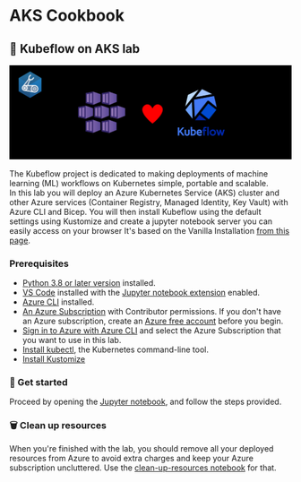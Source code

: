 # AKS Cookbook

## 🧪 Kubeflow on AKS lab

![visual](visual.png)

The Kubeflow project is dedicated to making deployments of machine learning (ML) workflows on Kubernetes simple, portable and scalable.  
In this lab you will deploy an Azure Kubernetes Service (AKS) cluster and other Azure services (Container Registry, Managed Identity, Key Vault) with Azure CLI and Bicep. You will then install Kubeflow using the default settings using Kustomize and create a jupyter notebook server you can easily access on your browser
It's based on the Vanilla Installation [from this page](https://azure.github.io/kubeflow-aks/main/docs/deployment-options/vanilla-installation/).  

### Prerequisites

- [Python 3.8 or later version](https://www.python.org/) installed.
- [VS Code](https://code.visualstudio.com/) installed with the [Jupyter notebook extension](https://marketplace.visualstudio.com/items?itemName=ms-toolsai.jupyter) enabled.
- [Azure CLI](https://learn.microsoft.com/en-us/cli/azure/install-azure-cli) installed.
- [An Azure Subscription](https://azure.microsoft.com/en-us/free/) with Contributor permissions. If you don't have an Azure subscription, create an [Azure free account](https://azure.microsoft.com/en-us/pricing/purchase-options/azure-account?icid=azurefreeaccount) before you begin.
- [Sign in to Azure with Azure CLI](https://learn.microsoft.com/en-us/cli/azure/authenticate-azure-cli-interactively) and select the Azure Subscription that you want to use in this lab.
- [Install kubectl](https://learn.microsoft.com/en-us/cli/azure/aks?view=azure-cli-latest#az-aks-install-cli), the Kubernetes command-line tool.
- [Install Kustomize](https://kubectl.docs.kubernetes.io/installation/kustomize/)

### 🚀 Get started

Proceed by opening the [Jupyter notebook](aks-kubeflow.ipynb), and follow the steps provided.

### 🗑️ Clean up resources

When you're finished with the lab, you should remove all your deployed resources from Azure to avoid extra charges and keep your Azure subscription uncluttered.
Use the [clean-up-resources notebook](clean-up-resources.ipynb) for that.
